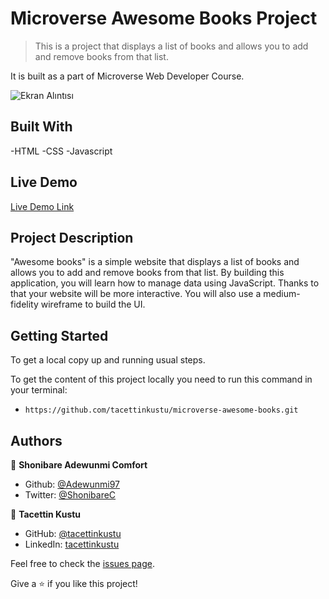 # Microverse Awesome Books Project
> This is a project that displays a list of books and allows you to add and remove books from that list.


It is built as a part of Microverse Web Developer Course.

![Ekran Alıntısı](https://user-images.githubusercontent.com/51737508/124498925-d4989f80-ddc5-11eb-9a99-6eb3126ee9c7.PNG)


## Built With

-HTML
-CSS
-Javascript


## Live Demo

[Live Demo Link](https://tacettinkustu.github.io/microverse-awesome-books/)


## Project Description

"Awesome books" is a simple website that displays a list of books and allows you to add and remove books from that list. By building this application, you will learn how to manage data using JavaScript. Thanks to that your website will be more interactive. You will also use a medium-fidelity wireframe to build the UI.

## Getting Started

To get a local copy up and running usual steps.

To get the content of this project locally you need to run this command in your terminal:

- `https://github.com/tacettinkustu/microverse-awesome-books.git`


## Authors
👤 **Shonibare Adewunmi Comfort**

- Github: [@Adewunmi97](https://github.com/Adewunmi97)
- Twitter: [@ShonibareC](https://twitter.com/ShonibareC)


👤 **Tacettin Kustu**

- GitHub: [@tacettinkustu](https://github.com/tacettinkustu)
- LinkedIn: [tacettinkustu](https://www.linkedin.com/in/tacettin-k%C3%BCst%C3%BC-aaba721b5/)


Feel free to check the [issues page](../../issues/).

Give a ⭐️ if you like this project!
